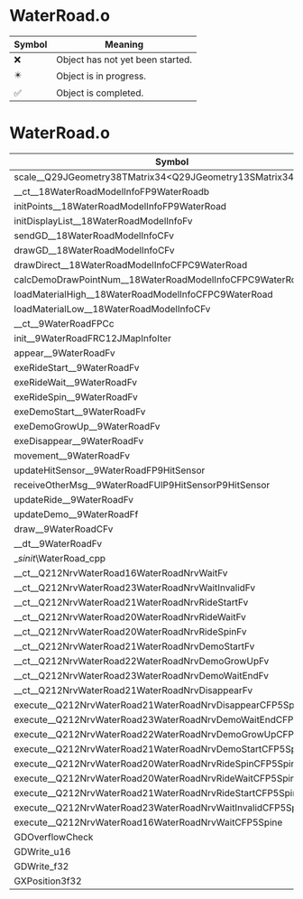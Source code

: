 # WaterRoad.o
| Symbol | Meaning 
| ------------- | ------------- 
| :x: | Object has not yet been started. 
| :eight_pointed_black_star: | Object is in progress. 
| :white_check_mark: | Object is completed. 


# WaterRoad.o
| Symbol | Decompiled? |
| ------------- | ------------- |
| scale__Q29JGeometry38TMatrix34&lt;Q29JGeometry13SMatrix34C&lt;f&gt;&gt;Ff | :x: |
| __ct__18WaterRoadModelInfoFP9WaterRoadb | :x: |
| initPoints__18WaterRoadModelInfoFP9WaterRoad | :x: |
| initDisplayList__18WaterRoadModelInfoFv | :x: |
| sendGD__18WaterRoadModelInfoCFv | :x: |
| drawGD__18WaterRoadModelInfoCFv | :white_check_mark: |
| drawDirect__18WaterRoadModelInfoCFPC9WaterRoad | :x: |
| calcDemoDrawPointNum__18WaterRoadModelInfoCFPC9WaterRoad | :white_check_mark: |
| loadMaterialHigh__18WaterRoadModelInfoCFPC9WaterRoad | :x: |
| loadMaterialLow__18WaterRoadModelInfoCFv | :white_check_mark: |
| __ct__9WaterRoadFPCc | :x: |
| init__9WaterRoadFRC12JMapInfoIter | :x: |
| appear__9WaterRoadFv | :x: |
| exeRideStart__9WaterRoadFv | :x: |
| exeRideWait__9WaterRoadFv | :x: |
| exeRideSpin__9WaterRoadFv | :x: |
| exeDemoStart__9WaterRoadFv | :x: |
| exeDemoGrowUp__9WaterRoadFv | :x: |
| exeDisappear__9WaterRoadFv | :x: |
| movement__9WaterRoadFv | :x: |
| updateHitSensor__9WaterRoadFP9HitSensor | :x: |
| receiveOtherMsg__9WaterRoadFUlP9HitSensorP9HitSensor | :x: |
| updateRide__9WaterRoadFv | :x: |
| updateDemo__9WaterRoadFf | :x: |
| draw__9WaterRoadCFv | :x: |
| __dt__9WaterRoadFv | :x: |
| __sinit_\WaterRoad_cpp | :x: |
| __ct__Q212NrvWaterRoad16WaterRoadNrvWaitFv | :x: |
| __ct__Q212NrvWaterRoad23WaterRoadNrvWaitInvalidFv | :x: |
| __ct__Q212NrvWaterRoad21WaterRoadNrvRideStartFv | :x: |
| __ct__Q212NrvWaterRoad20WaterRoadNrvRideWaitFv | :x: |
| __ct__Q212NrvWaterRoad20WaterRoadNrvRideSpinFv | :x: |
| __ct__Q212NrvWaterRoad21WaterRoadNrvDemoStartFv | :x: |
| __ct__Q212NrvWaterRoad22WaterRoadNrvDemoGrowUpFv | :x: |
| __ct__Q212NrvWaterRoad23WaterRoadNrvDemoWaitEndFv | :x: |
| __ct__Q212NrvWaterRoad21WaterRoadNrvDisappearFv | :x: |
| execute__Q212NrvWaterRoad21WaterRoadNrvDisappearCFP5Spine | :x: |
| execute__Q212NrvWaterRoad23WaterRoadNrvDemoWaitEndCFP5Spine | :x: |
| execute__Q212NrvWaterRoad22WaterRoadNrvDemoGrowUpCFP5Spine | :x: |
| execute__Q212NrvWaterRoad21WaterRoadNrvDemoStartCFP5Spine | :x: |
| execute__Q212NrvWaterRoad20WaterRoadNrvRideSpinCFP5Spine | :x: |
| execute__Q212NrvWaterRoad20WaterRoadNrvRideWaitCFP5Spine | :x: |
| execute__Q212NrvWaterRoad21WaterRoadNrvRideStartCFP5Spine | :x: |
| execute__Q212NrvWaterRoad23WaterRoadNrvWaitInvalidCFP5Spine | :x: |
| execute__Q212NrvWaterRoad16WaterRoadNrvWaitCFP5Spine | :x: |
| GDOverflowCheck | :x: |
| GDWrite_u16 | :x: |
| GDWrite_f32 | :x: |
| GXPosition3f32 | :x: |
